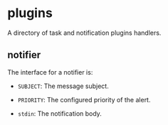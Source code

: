 # plugins

A directory of task and notification plugins handlers.


## notifier

The interface for a notifier is:

- `SUBJECT`: The message subject.
- `PRIORITY`: The configured priority of the alert.

- `stdin`: The notification body.
